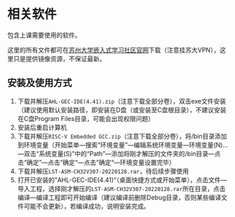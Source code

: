 # 相关软件

包含上课需要使用的软件。

这里的所有文件都可在[苏州大学嵌入式学习社区官网](http://sumcu.suda.edu.cn/AHLwGECwIDE/list.htm)下载（注意挂苏大VPN），这里只是提供镜像资源，不保证最新。

## 安装及使用方式

1. 下载并解压`AHL-GEC-IDE(4.41).zip`（注意下载全部分卷），双击exe文件安装（建议使用默认安装路径，即安装在D盘（或安装至C盘根目录），不建议安装在C盘Program Files目录，可能会出现权限问题）
2. 安装后重启计算机
3. 下载并解压`RISC-V Embedded GCC.zip`（注意下载全部分卷），将/bin目录添加到环境变量（开始菜单—搜索“环境变量”—编辑系统环境变量—环境变量(N)...—双击“系统变量(S)”中的“Path”—添加将刚才解压的文件夹的/bin目录—点击“确定”—点击“确定“—点击”确定“—环境变量设置完毕）
4. 下载并解压`LST-ASM-CH32V307-20220128.rar`，待后续步骤使用
5. 打开已安装的”AHL-GEC-IDE(4.41)“（桌面快捷方式或开始菜单），点击文件—导入工程，选择刚才解压的`LST-ASM-CH32V307-20220128.rar`所在目录，点击编译—编译工程即可开始编译（建议编译前删除Debug目录，否则某些编译文件可能不会更新），若编译成功，说明安装完成。
